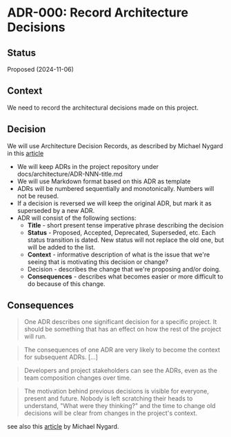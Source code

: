 # ADR-000: Record Architecture Decisions

## Status
[//]: # ( Proposed, Accepted, Deprecated, Superseded, etc.)
Proposed (2024-11-06)

## Context
[//]: # ( What is the issue that we're seeing that is motivating this decision or change?)

We need to record the architectural decisions made on this project.

## Decision
[//]: # (What is the change that we're proposing and/or doing?)

We will use Architecture Decision Records, as described by Michael Nygard in this [article](http://thinkrelevance.com/blog/2011/11/15/documenting-architecture-decisions)

* We will keep ADRs in the project repository under docs/architecture/ADR-NNN-title.md
* We will use Markdown format based on this ADR as template
* ADRs will be numbered sequentially and monotonically. Numbers will not be reused.
* If a decision is reversed we will keep the original ADR, but mark it as superseded by a new ADR.
* ADR will consist of the following sections:
  * **Title** - short present tense imperative phrase describing the decision
  * **Status** - Proposed, Accepted, Deprecated, Superseded, etc. Each status transition is dated. New status will not replace the old one, but will be added to the list.
  * **Context** - informative description of what is the issue that we're seeing that is motivating this decision or change?
  * Decision - describes the change that we're proposing and/or doing.
  * **Consequences** - describes what becomes easier or more difficult to do because of this change.

## Consequences
[//]: # (What becomes easier or more difficult to do because of this change?)

> One ADR describes one significant decision for a specific project. It should be something that has an effect on how the rest of the project will run.

> The consequences of one ADR are very likely to become the context for subsequent ADRs. [...]

> Developers and project stakeholders can see the ADRs, even as the team composition changes over time.

> The motivation behind previous decisions is visible for everyone, present and future. Nobody is left scratching their heads to understand, "What were they thinking?" and the time to change old decisions will be clear from changes in the project's context.

see also this [article](http://thinkrelevance.com/blog/2011/11/15/documenting-architecture-decisions) by Michael Nygard. 
